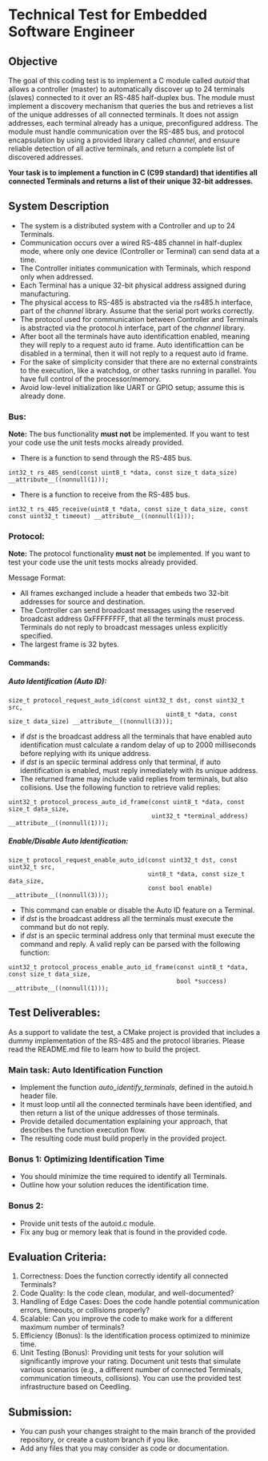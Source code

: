 # Technical Test for Embedded Software Engineer

## Objective
The goal of this coding test is to implement a C module called *autoid* that allows a controller (master) to automatically discover up to 24 terminals (slaves) connected to it over an RS-485 half-duplex bus. The module must implement a discovery mechanism that queries the bus and retrieves a list of the unique addresses of all connected terminals. It does not assign addresses, each terminal already has a unique, preconfigured address. The module must handle communication over the RS-485 bus, and protocol encapsulation by using a provided library called *channel*, and ensuure reliable detection of all active terminals, and return a complete list of discovered addresses.

**Your task is to implement a function in C (C99 standard) that identifies all connected Terminals and returns a list of their unique 32-bit addresses.**

## System Description
- The system is a distributed system with a Controller and up to 24 Terminals.
- Communication occurs over a wired RS-485 channel in half-duplex mode, where only one device (Controller or Terminal) can send data at a time.
- The Controller initiates communication with Terminals, which respond only when addressed.
- Each Terminal has a unique 32-bit physical address assigned during manufacturing.
- The physical access to RS-485 is abstracted via the rs485.h interface, part of the *channel* library. Assume that the serial port works correctly.
- The protocol used for communication between Controller and Terminals is abstracted via the protocol.h interface, part of the *channel* library.
- After boot all the terminals have auto identificattion enabled, meaning they will reply to a request auto id frame. Auto identificattion can be disabled in a terminal, then it will not reply to a request auto id frame.
- For the sake of simplicity consider that there are no external constraints to the execution, like a watchdog, or other tasks running in parallel. You have full control of the processor/memory.
- Avoid low-level initialization like UART or GPIO setup; assume this is already done.

### Bus:

**Note:** The bus functionality **must not** be implemented. If you want to test your code use the unit tests mocks already provided.

- There is a function to send through the RS-485 bus.

```
int32_t rs_485_send(const uint8_t *data, const size_t data_size) __attribute__((nonnull(1)));
```

- There is a function to receive from the RS-485 bus.

```
int32_t rs_485_receive(uint8_t *data, const size_t data_size, const const uint32_t timeout) __attribute__((nonnull(1)));
```

### Protocol:

**Note:** The protocol functionality **must not** be implemented. If you want to test your code use the unit tests mocks already provided.

Message Format:
 - All frames exchanged include a header that embeds two 32-bit addresses for source and destination.
 - The Controller can send broadcast messages using the reserved broadcast address 0xFFFFFFFF, that all the terminals must process. Terminals do not reply to broadcast messages unless explicitly specified.
 - The largest frame is 32 bytes.

#### Commands:

##### Auto Identification (Auto ID):

```
size_t protocol_request_auto_id(const uint32_t dst, const uint32_t src,
                                            uint8_t *data, const size_t data_size) __attribute__((nonnull(3)));
```

- if *dst* is the broadcast address all the terminals that have enabled auto identification must calculate a random delay of up to 2000 milliseconds before replying with its unique address.
- if *dst* is an speciic terminal address only that terminal, if auto identification is enabled, must reply inmediately with its unique address.
- The returned frame may include valid replies from terminals, but also collisions. Use the following function to retrieve valid replies:

```
uint32_t protocol_process_auto_id_frame(const uint8_t *data, const size_t data_size,
										uint32_t *terminal_address) __attribute__((nonnull(1)));
```

##### Enable/Disable Auto Identification:

```
size_t protocol_request_enable_auto_id(const uint32_t dst, const uint32_t src,
									   uint8_t *data, const size_t data_size,
									   const bool enable) __attribute__((nonnull(3)));
```

- This command can enable or disable the Auto ID feature on a Terminal.
- if *dst* is the broadcast address all the terminals must execute the command but do not reply.
- if *dst* is an speciic terminal address only that terminal must execute the command and reply. A valid reply can be parsed with the following function:

```
uint32_t protocol_process_enable_auto_id_frame(const uint8_t *data, const size_t data_size,
											   bool *success) __attribute__((nonnull(1)));
```

## Test Deliverables:
As a support to validate the test, a CMake project is provided that includes a dummy implementation of the RS-485 and the protocol libraries. Please read the README.md file to learn how to build the project.

### Main task: Auto Identification Function
- Implement the function *auto_identify_terminals*, defined in the autoid.h header file.
- It must loop until all the connected terminals have been identified, and then return a list of the unique addresses of those terminals.
- Provide detailed documentation explaining your approach, that describes the function execution flow.
- The resulting code must build properly in the provided project.

### Bonus 1: Optimizing Identification Time
- You should minimize the time required to identify all Terminals.
- Outline how your solution reduces the identification time.

### Bonus 2:
- Provide unit tests of the autoid.c module.
- Fix any bug or memory leak that is found in the provided code.

## Evaluation Criteria:
1.	Correctness: Does the function correctly identify all connected Terminals?
2.	Code Quality: Is the code clean, modular, and well-documented?
3.	Handling of Edge Cases: Does the code handle potential communication errors, timeouts, or collisions properly?
4.	Scalable: Can you improve the code to make work for a different maximum number of terminals?
5.	Efficiency (Bonus): Is the identification process optimized to minimize time.
6.	Unit Testing (Bonus): Providing unit tests for your solution will significantly improve your rating. Document unit tests that simulate various scenarios (e.g., a different number of connected Terminals, communication timeouts, collisions). You can use the provided test infrastructure based on Ceedling.

## Submission:
- You can push your changes straight to the main branch of the provided repository, or create a custom branch if you like.
- Add any files that you may consider as code or documentation.
